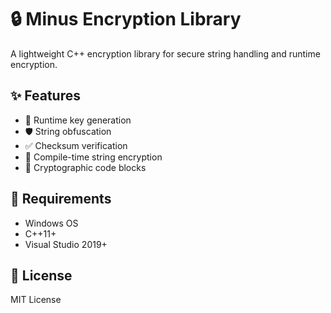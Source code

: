 # 🔒 Minus Encryption Library

A lightweight C++ encryption library for secure string handling and runtime encryption.

## ✨ Features

- 🔑 Runtime key generation
- 🛡️ String obfuscation
- ✅ Checksum verification
- 🔐 Compile-time string encryption
- 🚧 Cryptographic code blocks

## 🔧 Requirements

- Windows OS
- C++11+
- Visual Studio 2019+

## 📜 License

MIT License
